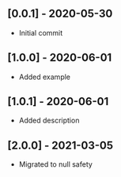 ## [0.0.1] - 2020-05-30
* Initial commit

## [1.0.0] - 2020-06-01
* Added example

## [1.0.1] - 2020-06-01
* Added description

## [2.0.0] - 2021-03-05
* Migrated to null safety